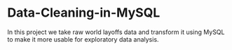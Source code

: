 # Data-Cleaning-in-MySQL
In this project we take raw world layoffs data and transform it using MySQL to make it more usable for exploratory data analysis.
